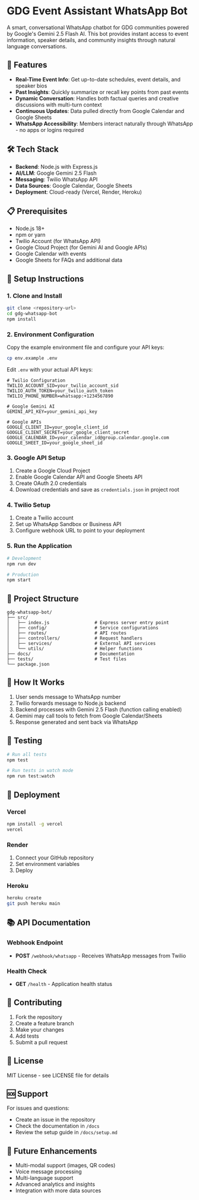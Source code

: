 # GDG Event Assistant WhatsApp Bot

A smart, conversational WhatsApp chatbot for GDG communities powered by Google's Gemini 2.5 Flash AI. This bot provides instant access to event information, speaker details, and community insights through natural language conversations.

## 🚀 Features

- **Real-Time Event Info**: Get up-to-date schedules, event details, and speaker bios
- **Past Insights**: Quickly summarize or recall key points from past events
- **Dynamic Conversation**: Handles both factual queries and creative discussions with multi-turn context
- **Continuous Updates**: Data pulled directly from Google Calendar and Google Sheets
- **WhatsApp Accessibility**: Members interact naturally through WhatsApp - no apps or logins required

## 🛠️ Tech Stack

- **Backend**: Node.js with Express.js
- **AI/LLM**: Google Gemini 2.5 Flash
- **Messaging**: Twilio WhatsApp API
- **Data Sources**: Google Calendar, Google Sheets
- **Deployment**: Cloud-ready (Vercel, Render, Heroku)

## 📋 Prerequisites

- Node.js 18+ 
- npm or yarn
- Twilio Account (for WhatsApp API)
- Google Cloud Project (for Gemini AI and Google APIs)
- Google Calendar with events
- Google Sheets for FAQs and additional data

## 🔧 Setup Instructions

### 1. Clone and Install

```bash
git clone <repository-url>
cd gdg-whatsapp-bot
npm install
```

### 2. Environment Configuration

Copy the example environment file and configure your API keys:

```bash
cp env.example .env
```

Edit `.env` with your actual API keys:

```env
# Twilio Configuration
TWILIO_ACCOUNT_SID=your_twilio_account_sid
TWILIO_AUTH_TOKEN=your_twilio_auth_token
TWILIO_PHONE_NUMBER=whatsapp:+1234567890

# Google Gemini AI
GEMINI_API_KEY=your_gemini_api_key

# Google APIs
GOOGLE_CLIENT_ID=your_google_client_id
GOOGLE_CLIENT_SECRET=your_google_client_secret
GOOGLE_CALENDAR_ID=your_calendar_id@group.calendar.google.com
GOOGLE_SHEET_ID=your_google_sheet_id
```

### 3. Google API Setup

1. Create a Google Cloud Project
2. Enable Google Calendar API and Google Sheets API
3. Create OAuth 2.0 credentials
4. Download credentials and save as `credentials.json` in project root

### 4. Twilio Setup

1. Create a Twilio account
2. Set up WhatsApp Sandbox or Business API
3. Configure webhook URL to point to your deployment

### 5. Run the Application

```bash
# Development
npm run dev

# Production
npm start
```

## 📁 Project Structure

```
gdg-whatsapp-bot/
├── src/
│   ├── index.js                 # Express server entry point
│   ├── config/                  # Service configurations
│   ├── routes/                  # API routes
│   ├── controllers/             # Request handlers
│   ├── services/                # External API services
│   └── utils/                   # Helper functions
├── docs/                        # Documentation
├── tests/                       # Test files
└── package.json
```

## 🔄 How It Works

1. User sends message to WhatsApp number
2. Twilio forwards message to Node.js backend
3. Backend processes with Gemini 2.5 Flash (function calling enabled)
4. Gemini may call tools to fetch from Google Calendar/Sheets
5. Response generated and sent back via WhatsApp

## 🧪 Testing

```bash
# Run all tests
npm test

# Run tests in watch mode
npm run test:watch
```

## 🚀 Deployment

### Vercel
```bash
npm install -g vercel
vercel
```

### Render
1. Connect your GitHub repository
2. Set environment variables
3. Deploy

### Heroku
```bash
heroku create
git push heroku main
```

## 📚 API Documentation

### Webhook Endpoint
- **POST** `/webhook/whatsapp` - Receives WhatsApp messages from Twilio

### Health Check
- **GET** `/health` - Application health status

## 🤝 Contributing

1. Fork the repository
2. Create a feature branch
3. Make your changes
4. Add tests
5. Submit a pull request

## 📄 License

MIT License - see LICENSE file for details

## 🆘 Support

For issues and questions:
- Create an issue in the repository
- Check the documentation in `/docs`
- Review the setup guide in `/docs/setup.md`

## 🔮 Future Enhancements

- Multi-modal support (images, QR codes)
- Voice message processing
- Multi-language support
- Advanced analytics and insights
- Integration with more data sources 